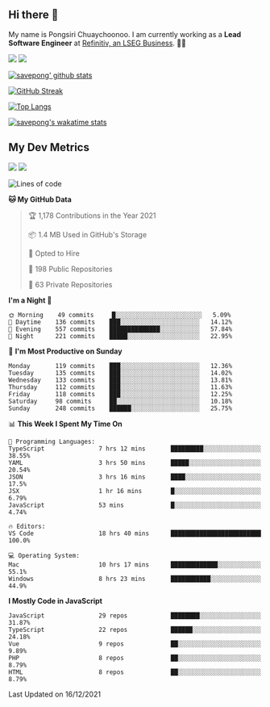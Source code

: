 ## Hi there 👋

My name is Pongsiri Chuaychoonoo. I am currently working as a **Lead Software Engineer** at [Refinitiv, an LSEG Business](https://www.refinitiv.com). 👨‍💻

[<img src="https://img.shields.io/badge/savepong.com-%230077B5.svg?&style=for-the-badge&color=81e6d9" />](https://savepong.com)
[<img src="https://img.shields.io/badge/linkedin-%230077B5.svg?&style=for-the-badge&logo=linkedin&logoColor=white" />](https://www.linkedin.com/in/savepong)

[![savepong' github stats](https://github-readme-stats.vercel.app/api?username=savepong&show_icons=true&count_private=true&theme=gotham&hide_border=true&bg_color=00000000&text_color=768390FF)](https://savepong.com/posts/stats)

[![GitHub Streak](https://github-readme-streak-stats.herokuapp.com?user=savepong&theme=gotham&hide_border=true&background=00000000&dates=768390FF)](https://savepong.com/posts/stats)

[![Top Langs](https://github-readme-stats.vercel.app/api/top-langs/?username=savepong&layout=compact&langs_count=10&theme=gotham&hide_border=true&bg_color=00000000&text_color=768390FF)](https://savepong.com/posts/stats)

[![savepong's wakatime stats](https://github-readme-stats.vercel.app/api/wakatime?username=@savepong&layout=default&theme=gotham&hide_border=true&bg_color=00000000&text_color=768390FF)](https://savepong.com/posts/stats)

## My Dev Metrics

[![](https://komarev.com/ghpvc/?username=savepong&color=blue&label=Profile%20Views)](https://github.com/savepong)
[![](https://img.shields.io/github/followers/savepong?label=GitHub%20Followers)](https://github.com/savepong)

<!--START_SECTION:waka-->
![Lines of code](https://img.shields.io/badge/From%20Hello%20World%20I%27ve%20Written-4%20Million%20lines%20of%20code-blue)

**🐱 My GitHub Data** 

> 🏆 1,178 Contributions in the Year 2021
 > 
> 📦 1.4 MB Used in GitHub's Storage 
 > 
> 💼 Opted to Hire
 > 
> 📜 198 Public Repositories 
 > 
> 🔑 63 Private Repositories  
 > 
**I'm a Night 🦉** 

```text
🌞 Morning    49 commits     █░░░░░░░░░░░░░░░░░░░░░░░░   5.09% 
🌆 Daytime    136 commits    ███░░░░░░░░░░░░░░░░░░░░░░   14.12% 
🌃 Evening    557 commits    ██████████████░░░░░░░░░░░   57.84% 
🌙 Night      221 commits    █████░░░░░░░░░░░░░░░░░░░░   22.95%

```
📅 **I'm Most Productive on Sunday** 

```text
Monday       119 commits    ███░░░░░░░░░░░░░░░░░░░░░░   12.36% 
Tuesday      135 commits    ███░░░░░░░░░░░░░░░░░░░░░░   14.02% 
Wednesday    133 commits    ███░░░░░░░░░░░░░░░░░░░░░░   13.81% 
Thursday     112 commits    ███░░░░░░░░░░░░░░░░░░░░░░   11.63% 
Friday       118 commits    ███░░░░░░░░░░░░░░░░░░░░░░   12.25% 
Saturday     98 commits     ██░░░░░░░░░░░░░░░░░░░░░░░   10.18% 
Sunday       248 commits    ██████░░░░░░░░░░░░░░░░░░░   25.75%

```


📊 **This Week I Spent My Time On** 

```text
💬 Programming Languages: 
TypeScript               7 hrs 12 mins       █████████░░░░░░░░░░░░░░░░   38.55% 
YAML                     3 hrs 50 mins       █████░░░░░░░░░░░░░░░░░░░░   20.54% 
JSON                     3 hrs 16 mins       ████░░░░░░░░░░░░░░░░░░░░░   17.5% 
JSX                      1 hr 16 mins        █░░░░░░░░░░░░░░░░░░░░░░░░   6.79% 
JavaScript               53 mins             █░░░░░░░░░░░░░░░░░░░░░░░░   4.74%

🔥 Editors: 
VS Code                  18 hrs 40 mins      █████████████████████████   100.0%

💻 Operating System: 
Mac                      10 hrs 17 mins      █████████████░░░░░░░░░░░░   55.1% 
Windows                  8 hrs 23 mins       ███████████░░░░░░░░░░░░░░   44.9%

```

**I Mostly Code in JavaScript** 

```text
JavaScript               29 repos            ████████░░░░░░░░░░░░░░░░░   31.87% 
TypeScript               22 repos            ██████░░░░░░░░░░░░░░░░░░░   24.18% 
Vue                      9 repos             ██░░░░░░░░░░░░░░░░░░░░░░░   9.89% 
PHP                      8 repos             ██░░░░░░░░░░░░░░░░░░░░░░░   8.79% 
HTML                     8 repos             ██░░░░░░░░░░░░░░░░░░░░░░░   8.79%

```



 Last Updated on 16/12/2021
<!--END_SECTION:waka-->

<!--
**savepong/savepong** is a ✨ _special_ ✨ repository because its `README.md` (this file) appears on your GitHub profile.

Here are some ideas to get you started:

- 🔭 I’m currently working on WebComponents and TypeScript.
- 🌱 I’m currently learning ...
- 👯 I’m looking to collaborate on ...
- 🤔 I’m looking for help with ...
- 💬 Ask me about ...
- 📫 How to reach me: ...
- 😄 Pronouns: ...
- ⚡ Fun fact: ...
-->
